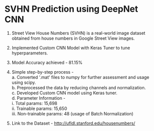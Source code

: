 # SVHN Prediction using DeepNet CNN

1. Street View House Numbers (SVHN) is a real-world image dataset obtained from house numbers in Google Street View images.

2. Implemented Custom CNN Model with Keras Tuner to tune hyperparameters.

3. Model Accuracy achieved - 81.15%

4. Simple step-by-step process -<br>
   a. Converted '.mat' files to numpy for further assessment and usage using scipy.<br>
   b. Preprocessed the data by reducing channels and normalization.<br>
   c. Developed Custom CNN model using Keras tuner.<br>
   d. Parameter Information -<br>
      i. Total params: 15,698<br>
      ii. Trainable params: 15,650<br>
      iii. Non-trainable params: 48 (usage of Batch Normalization)<br>

5. Link to the Dataset - http://ufldl.stanford.edu/housenumbers/
   
